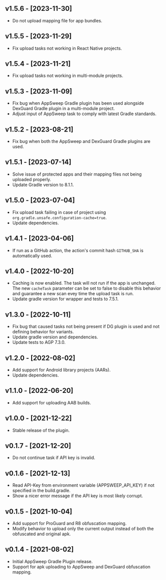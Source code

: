 ## v1.5.6 - [2023-11-30]
- Do not upload mapping file for app bundles.

## v1.5.5 - [2023-11-29]
- Fix upload tasks not working in React Native projects.

## v1.5.4 - [2023-11-21]
- Fix upload tasks not working in multi-module projects.

## v1.5.3 - [2023-11-09]
- Fix bug when AppSweep Gradle plugin has been used alongside DexGuard Gradle plugin in a multi-module project.
- Adjust input of AppSweep task to comply with latest Gradle standards.

## v1.5.2 - [2023-08-21]
- Fix bug when both the AppSweep and DexGuard Gradle plugins are used.

## v1.5.1 - [2023-07-14]
- Solve issue of protected apps and their mapping files not being uploaded properly.
- Update Gradle version to 8.1.1.

## v1.5.0 - [2023-07-04]
- Fix upload task failing in case of project using `org.gradle.unsafe.configuration-cache=true`.
- Update dependencies.

## v1.4.1 - [2023-04-06]
- If run as a GitHub action, the action's commit hash `GITHUB_SHA` is automatically used.

## v1.4.0 - [2022-10-20]
- Caching is now enabled. The task will not run if the app is unchanged. The new `cacheTask` 
  parameter can be set to false to disable this behavior and guarantee a new scan evey time the upload
  task is run.
- Update gradle version for wrapper and tests to 7.5.1.

## v1.3.0 - [2022-10-11]
- Fix bug that caused tasks not being present if DG plugin is used and not defining behavior for variants.
- Update gradle version and dependencies.
- Update tests to AGP 7.3.0.

## v1.2.0 - [2022-08-02]
- Add support for Android library projects (AARs).
- Update dependencies.

## v1.1.0 - [2022-06-20]
- Add support for uploading AAB builds.

## v1.0.0 - [2021-12-22]
- Stable release of the plugin.

## v0.1.7 - [2021-12-20]
- Do not continue task if API key is invalid.

## v0.1.6 - [2021-12-13]
- Read API-Key from environment variable (APPSWEEP_API_KEY) if not specified in the build.gradle.
- Show a nicer error message if the API key is most likely corrupt.

## v0.1.5 - [2021-10-04]
- Add support for ProGuard and R8 obfuscation mapping.
- Modify behavior to upload only the current output instead of both the obfuscated and original apk.

## v0.1.4 - [2021-08-02]
- Initial AppSweep Gradle Plugin release.
- Support for apk uploading to AppSweep and DexGuard obfuscation mapping.
